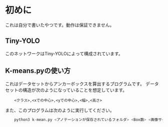 # 初めに
これは自分で書いたやつです。動作は保証できません。

## Tiny-YOLO
このネットワークはTiny-YOLOによって構成されています。


## K-means.pyの使い方
これはデータセットからアンカーボックスを算出するプログラムです。
データセットの構造が次のようになっていることを想定しています。
```
	<クラス>,<xでの中心>,<yでの中心>,<幅>,<高さ>
```
また、このプログラムは次のように実行してください。
```python
	python3 k-mean.py <アノテーションが保存されているフォルダ> <Box数> <画像サイズ>
```
